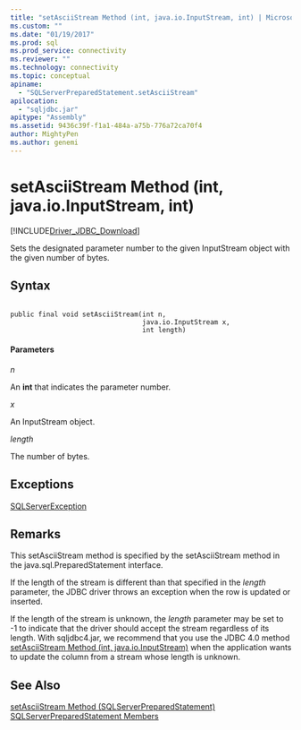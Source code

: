 ```yaml
---
title: "setAsciiStream Method (int, java.io.InputStream, int) | Microsoft Docs"
ms.custom: ""
ms.date: "01/19/2017"
ms.prod: sql
ms.prod_service: connectivity
ms.reviewer: ""
ms.technology: connectivity
ms.topic: conceptual
apiname: 
  - "SQLServerPreparedStatement.setAsciiStream"
apilocation: 
  - "sqljdbc.jar"
apitype: "Assembly"
ms.assetid: 9436c39f-f1a1-484a-a75b-776a72ca70f4
author: MightyPen
ms.author: genemi
---
```

# setAsciiStream Method (int, java.io.InputStream, int)
[!INCLUDE[Driver_JDBC_Download](../../../includes/driver_jdbc_download.md)]

  Sets the designated parameter number to the given InputStream object with the given number of bytes.  
  
## Syntax  
  
```  
  
public final void setAsciiStream(int n,  
                                 java.io.InputStream x,  
                                 int length)  
```  
  
#### Parameters  
 *n*  
  
 An **int** that indicates the parameter number.  
  
 *x*  
  
 An InputStream object.  
  
 *length*  
  
 The number of bytes.  
  
## Exceptions  
 [SQLServerException](../../../connect/jdbc/reference/sqlserverexception-class.md)  
  
## Remarks  
 This setAsciiStream method is specified by the setAsciiStream method in the java.sql.PreparedStatement interface.  
  
 If the length of the stream is different than that specified in the *length* parameter, the JDBC driver throws an exception when the row is updated or inserted.  
  
 If the length of the stream is unknown, the *length* parameter may be set to -1 to indicate that the driver should accept the stream regardless of its length. With sqljdbc4.jar, we recommend that you use the JDBC 4.0 method [setAsciiStream Method &#40;int, java.io.InputStream&#41;](../../../connect/jdbc/reference/setasciistream-method-int-java-io-inputstream.md) when the application wants to update the column from a stream whose length is unknown.  
  
## See Also  
 [setAsciiStream Method &#40;SQLServerPreparedStatement&#41;](../../../connect/jdbc/reference/setasciistream-method-sqlserverpreparedstatement.md)   
 [SQLServerPreparedStatement Members](../../../connect/jdbc/reference/sqlserverpreparedstatement-members.md)  
  
  
